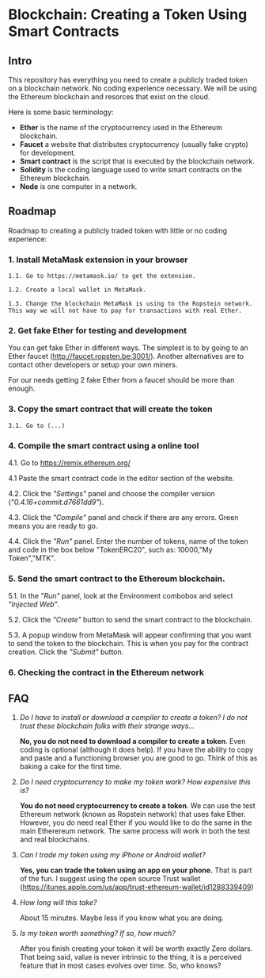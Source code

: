 # Blockchain: Creating a Token Using Smart Contracts

## Intro
This repository has everything you need to create a publicly traded token on a blockchain network. No coding experience necessary. We will be using the Ethereum blockchain and resorces that exist on the cloud.

Here is some basic terminology:
  * **Ether** is the name of the cryptocurrency used in the Ethereum blockchain.
  * **Faucet** a website that distributes cryptocurrency (usually fake crypto) for development.
  * **Smart contract** is the script that is executed by the blockchain network.
  * **Solidity** is the coding language used to write smart contracts on the Ethereum blockchain.
  * **Node** is one computer in a network.

## Roadmap
Roadmap to creating a publicly traded token with little or no coding experience:

### 1. Install MetaMask extension in your browser 

    1.1. Go to https://metamask.io/ to get the extension. 

    1.2. Create a local wallet in MetaMask.

    1.3. Change the blockchain MetaMask is using to the Ropstein network. This way we will not have to pay for transactions with real Ether. 
    
### 2. Get fake Ether for testing and development

You can get fake Ether in different ways. The simplest is to by going to an Ether faucet (http://faucet.ropsten.be:3001/). Another alternatives are to contact other developers or setup your own miners. 

For our needs getting 2 fake Ether from a faucet should be more than enough.

### 3. Copy the smart contract that will create the token 

    3.1. Go to (...)

### 4. Compile the smart contract using a online tool 

4.1. Go to https://remix.ethereum.org/

4.1 Paste the smart contract code in the editor section of the website.
  
4.2. Click the *"Settings"* panel and choose the compiler version (*"0.4.16+commit.d7661dd9"*).
  
4.3. Click the *"Compile"* panel and check if there are any errors. Green means you are ready to go.
  
4.4. Click the *"Run"* panel. Enter the number of tokens, name of the token and code in the box below "TokenERC20", such as: 10000,"My Token","MTK".  

### 5. Send the smart contract to the Ethereum blockchain. 

5.1. In the *"Run"* panel, look at the Environment combobox and select *"Injected Web"*.
    
5.2. Click the *"Create"* button to send the smart contract to the blockchain. 
    
5.3. A popup window from MetaMask will appear confirming that you want to send the token to the blockchain. This is when you pay for the contract creation. Click the *"Submit"* button.

### 6. Checking the contract in the Ethereum network



## FAQ
1. *Do I have to install or download a compiler to create a token? I do not trust these blockchain folks with their strange ways...* 

      **No, you do not need to download a compiler to create a token**. Even coding is optional (although it does help). If you have the ability to copy and paste and a functioning browser you are good to go. Think of this as baking a cake for the first time.

2. *Do I need cryptocurrency to make my token work? How expensive this is?*

      **You do not need cryptocurrency to create a token**. We can use the test Ethereum network (known as Ropstein network) that uses fake Ether. However, you do need real Ether if you would like to do the same in the main Etherereum network. The same process will work in both the test and real blockchains. 

3. *Can I trade my token using my iPhone or Android wallet?*

      **Yes, you can trade the token using an app on your phone.** That is part of the fun. I suggest using the open source Trust wallet (https://itunes.apple.com/us/app/trust-ethereum-wallet/id1288339409)

3. *How long will this take?*

      About 15 minutes. Maybe less if you know what you are doing.

4. *Is my token worth something? If so, how much?*
   
      After you finish creating your token it will be worth exactly Zero dollars. That being said, value is never intrinsic to the thing, it is a perceived feature that in most cases evolves over time. So, who knows?   





